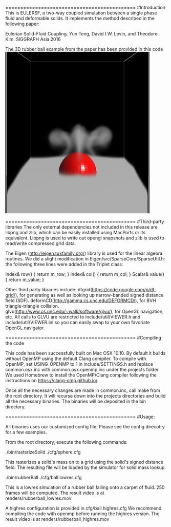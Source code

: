 ============================================
#Introduction
This is EULERSF, a two-way coupled simulation between a single phase fluid and deformable solids. It implements the method described in the following paper:

Eulerian Solid-Fluid Coupling.
Yun Teng, David I.W. Levin, and Theodore Kim. SIGGRAPH Asia 2016

The 3D rubber ball example from the paper has been provided in this code
![alt tag](renders/highres.png)


============================================
#Third-party libraries
The only external dependencies not included in this release are libpng and zlib, which can be easily installed using MacPorts or its equivalent. Libpng is used to write out opengl snapshots and zlib is used to read/write compressed grid data.

The Eigen (http://eigen.tuxfamily.org/) library is used for the linear algebra routines. We did a slight modification in Eigen/src/SparseCore/SparseUtil.h: the following three lines were added in the Triplet class:

Index& row() { return m_row; }
Index& col() { return m_col; }
Scalar& value() { return m_value; }

Other third party libraries include:
  dtgrid(https://code.google.com/p/dt-grid/), for generating as well as looking up narrow-banded signed distance field (SDF).
  deformCD(http://gamma.cs.unc.edu/DEFORMCD/), for BVH triangle-triangle collision.
  glvu(http://www.cs.unc.edu/~walk/software/glvu/), for OpenGL navigation, etc.
    All calls to GLVU are restricted to include/util/VIEWER.h and include/util/VIEWER.inl so you can easily swap to your own favoriate OpenGL navigator.

============================================
#Compiling the code

This code has been successfully built on Mac OSX 10.10. By default it builds without OpenMP using the default Clang compiler. To compile with OpenMP, set USING\_OPENMP to 1 in include/SETTINGS.h and replace common.osx.inc with common.osx.openmp.inc under the projects folder. We used Homebrew to install the OpenMP/Clang compiler following the instructions on https://clang-omp.github.io/.

Once all the necessary changes are made in common.inc, call make from the root directory. It will recurse down into the projects directories and build all the necessary binaries. The binaries will be deposited in the bin directory.

============================================
#Usage:

All binaries uses our customized config file. Please see the config direcotry for a few examples. 

From the root directory, execute the following commands:

./bin/rasterizeSolid ./cfg/sphere.cfg

This rasterizes a solid's mass on to a grid using the solid's signed distance field. The resulting file will be loaded by the simulator for solid mass lookup.

./bin/rubberBall ./cfg/ball.lowres.cfg

This is a lowres simulation of a rubber ball falling onto a carpet of fluid. 250 frames will be computed. The result video is at renders/rubberball_lowres.mov

A highres configuration is provided in cfg/ball.highres.cfg We recommend compiling the code with openmp before running the highres version. The result video is at renders/rubberball_highres.mov